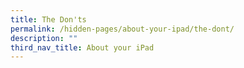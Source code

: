 ```yaml
---
title: The Don'ts
permalink: /hidden-pages/about-your-ipad/the-dont/
description: ""
third_nav_title: About your iPad
---
```

